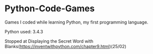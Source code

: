 # Python-Code-Games
Games I coded while learning Python, my first programming language.

Python used: 3.4.3

Stopped at Displaying the Secret Word with Blanks(https://inventwithpython.com/chapter9.html)(25/02)
